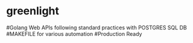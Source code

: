 # greenlight

#Golang Web APIs following standard practices with POSTGRES SQL DB
#MAKEFILE for various automation
#Production Ready

